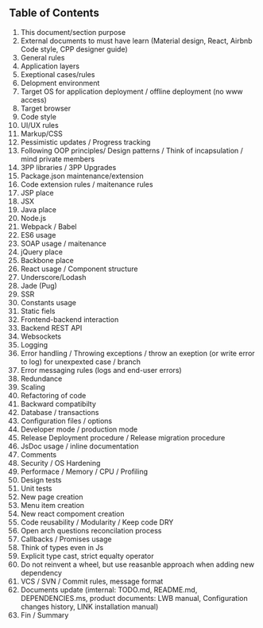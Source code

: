 ## Table of Contents
1. This document/section purpose
1. External documents to must have learn (Material design, React, Airbnb Code style, CPP designer guide)
1. General rules
1. Application layers
1. Exeptional cases/rules
1. Delopment environment
1. Target OS for application deployment / offline deployment (no www access)
1. Target browser
1. Code style
1. UI/UX rules
1. Markup/CSS
1. Pessimistic updates / Progress tracking
1. Following OOP principles/ Design patterns / Think of incapsulation / mind private members
1. 3PP libraries / 3PP Upgrades
1. Package.json maintenance/extension
1. Code extension rules / maitenance rules
1. JSP place
1. JSX
1. Java place
1. Node.js
1. Webpack / Babel
1. ES6 usage
1. SOAP usage / maitenance
1. jQuery place
1. Backbone place
1. React usage / Component structure
1. Underscore/Lodash
1. Jade (Pug)
1. SSR
1. Constants usage
1. Static fiels
1. Frontend-backend interaction
1. Backend REST API
1. Websockets
1. Logging
1. Error handling / Throwing exceptions / throw an exeption (or write error to log) for unexpexted case / branch
1. Error messaging rules (logs and end-user errors)
1. Redundance
1. Scaling
1. Refactoring of code
1. Backward compatibilty
1. Database / transactions
1. Configuration files / options
1. Developer mode / production mode
1. Release Deployment procedure / Release migration procedure
1. JsDoc usage / inline documentation
1. Comments
1. Security / OS Hardening
1. Performace / Memory / CPU / Profiling
1. Design tests
1. Unit tests
1. New page creation
1. Menu item creation
1. New react compoment creation
1. Code reusability / Modularity / Keep code DRY
1. Open arch questions reconcilation process
1. Callbacks / Promises usage
1. Think of types even in Js
1. Explicit type cast, strict equalty operator
1. Do not reinvent a wheel, but use reasanble approach when adding new dependency
1. VCS / SVN / Commit rules, message format
1. Documents update (imternal: TODO.md, README.md, DEPENDENCIES.ms, product documents: LWB manual, Configuration changes history, LINK installation manual)
1. Fin / Summary